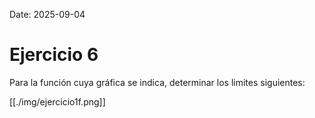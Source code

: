 Date: 2025-09-04

# Ejercicio 6


Para la función cuya gráfica se indica, determinar los limites siguientes:

[[./img/ejercicio1f.png]]
